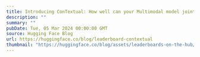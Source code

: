 ```yaml
---
title: Introducing ConTextual: How well can your Multimodal model jointly reason over text and image in text-rich scenes?
description: ""
summary: ""
pubDate: Tue, 05 Mar 2024 00:00:00 GMT
source: Hugging Face Blog
url: https://huggingface.co/blog/leaderboard-contextual
thumbnail: "https://huggingface.co/blog/assets/leaderboards-on-the-hub/thumbnail_contextual.png"
---
```


